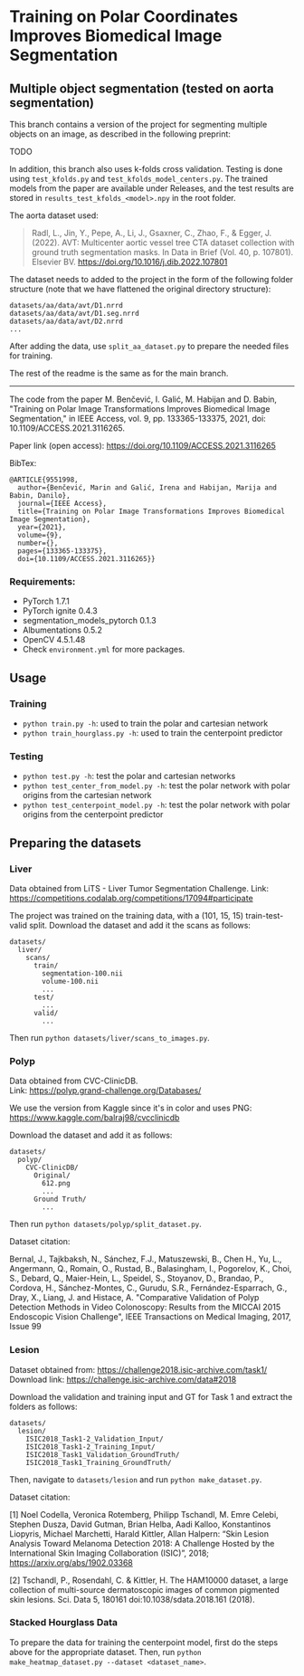 # Training on Polar Coordinates Improves Biomedical Image Segmentation

## Multiple object segmentation (tested on aorta segmentation)

This branch contains a version of the project for segmenting multiple objects on an image, as described in the following preprint:

TODO

In addition, this branch also uses k-folds cross validation. Testing is done using `test_kfolds.py` and `test_kfolds_model_centers.py`. The trained models from the paper are available under Releases, and the test results are stored in `results_test_kfolds_<model>.npy` in the root folder.

The aorta dataset used:

> Radl, L., Jin, Y., Pepe, A., Li, J., Gsaxner, C., Zhao, F., & Egger, J. (2022). AVT: Multicenter aortic vessel tree CTA dataset collection with ground truth segmentation masks. In Data in Brief (Vol. 40, p. 107801). Elsevier BV. https://doi.org/10.1016/j.dib.2022.107801

The dataset needs to added to the project in the form of the following folder structure (note that we have flattened the original directory structure):

```
datasets/aa/data/avt/D1.nrrd
datasets/aa/data/avt/D1.seg.nrrd
datasets/aa/data/avt/D2.nrrd
...
```

After adding the data, use `split_aa_dataset.py` to prepare the needed files for training.

The rest of the readme is the same as for the main branch.

---

The code from the paper M. Benčević, I. Galić, M. Habijan and D. Babin, "Training on Polar Image Transformations Improves Biomedical Image Segmentation," in IEEE Access, vol. 9, pp. 133365-133375, 2021, doi: 10.1109/ACCESS.2021.3116265.

Paper link (open access):
https://doi.org/10.1109/ACCESS.2021.3116265

BibTex:

```
@ARTICLE{9551998,
  author={Benčević, Marin and Galić, Irena and Habijan, Marija and Babin, Danilo},
  journal={IEEE Access}, 
  title={Training on Polar Image Transformations Improves Biomedical Image Segmentation}, 
  year={2021},
  volume={9},
  number={},
  pages={133365-133375},
  doi={10.1109/ACCESS.2021.3116265}}
```

### Requirements:

 - PyTorch 1.7.1
 - PyTorch ignite 0.4.3
 - segmentation_models_pytorch 0.1.3
 - Albumentations 0.5.2
 - OpenCV 4.5.1.48
 - Check `environment.yml` for more packages.

## Usage

### Training

 - `python train.py -h`: used to train the polar and cartesian network
 - `python train_hourglass.py -h`: used to train the centerpoint predictor

### Testing

 - `python test.py -h`: test the polar and cartesian networks
 - `python test_center_from_model.py -h`: test the polar network with polar origins from the cartesian network
 - `python test_centerpoint_model.py -h`: test the polar network with polar origins from the centerpoint predictor

## Preparing the datasets

### Liver

Data obtained from LiTS - Liver Tumor Segmentation Challenge. 
Link: https://competitions.codalab.org/competitions/17094#participate

The project was trained on the training data, with a (101, 15, 15) train-test-valid split. Download the dataset and add it the scans as follows:

```
datasets/
  liver/
    scans/
      train/
        segmentation-100.nii
        volume-100.nii
        ...
      test/
        ...
      valid/
        ...
```

Then run `python datasets/liver/scans_to_images.py`.

### Polyp

Data obtained from CVC-ClinicDB.  
Link: https://polyp.grand-challenge.org/Databases/

We use the version from Kaggle since it's in color and uses PNG: https://www.kaggle.com/balraj98/cvcclinicdb

Download the dataset and add it as follows:

```
datasets/
  polyp/
    CVC-ClinicDB/
      Original/
        612.png
        ...
      Ground Truth/
        ...
```

Then run `python datasets/polyp/split_dataset.py`.

Dataset citation:

Bernal, J., Tajkbaksh, N., Sánchez, F.J., Matuszewski, B., Chen H., Yu, L., Angermann, Q., Romain, O., Rustad, B., Balasingham, I., Pogorelov, K., Choi, S., Debard, Q., Maier-Hein, L., Speidel, S., Stoyanov, D., Brandao, P., Cordova, H., Sánchez-Montes, C., Gurudu, S.R., Fernández-Esparrach, G., Dray, X.,  Liang, J. and Histace, A. "Comparative Validation of Polyp Detection Methods in Video Colonoscopy: Results from the MICCAI 2015 Endoscopic Vision Challenge", IEEE Transactions on Medical Imaging, 2017, Issue 99

### Lesion

Dataset obtained from: https://challenge2018.isic-archive.com/task1/
Download link: https://challenge.isic-archive.com/data#2018

Download the validation and training input and GT for Task 1 and extract the folders as follows:

```
datasets/
  lesion/
    ISIC2018_Task1-2_Validation_Input/
    ISIC2018_Task1-2_Training_Input/
    ISIC2018_Task1_Validation_GroundTruth/
    ISIC2018_Task1_Training_GroundTruth/
```

Then, navigate to `datasets/lesion` and run `python make_dataset.py`.

Dataset citation:

[1] Noel Codella, Veronica Rotemberg, Philipp Tschandl, M. Emre Celebi, Stephen Dusza, David Gutman, Brian Helba, Aadi Kalloo, Konstantinos Liopyris, Michael Marchetti, Harald Kittler, Allan Halpern: “Skin Lesion Analysis Toward Melanoma Detection 2018: A Challenge Hosted by the International Skin Imaging Collaboration (ISIC)”, 2018; https://arxiv.org/abs/1902.03368

[2] Tschandl, P., Rosendahl, C. & Kittler, H. The HAM10000 dataset, a large collection of multi-source dermatoscopic images of common pigmented skin lesions. Sci. Data 5, 180161 doi:10.1038/sdata.2018.161 (2018).

### Stacked Hourglass Data

To prepare the data for training the centerpoint model, first do the steps above for the appropriate dataset. Then, run `python make_heatmap_dataset.py --dataset <dataset_name>`.